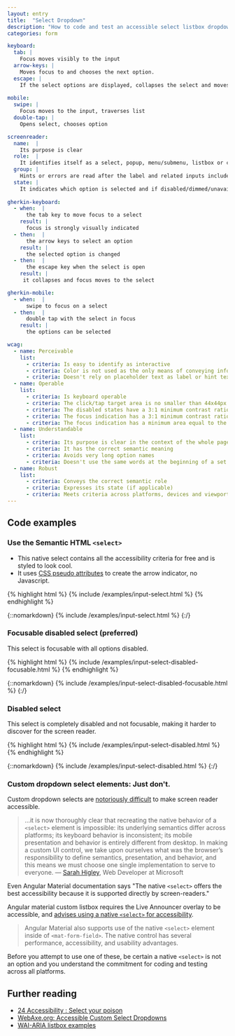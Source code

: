 ```yaml
---
layout: entry
title:  "Select Dropdown"
description: "How to code and test an accessible select listbox dropdown for the Web"
categories: form

keyboard:
  tab: |
    Focus moves visibly to the input
  arrow-keys: |
    Moves focus to and chooses the next option. 
  escape: |
    If the select options are displayed, collapses the select and moves focus to the select.
     
mobile:
  swipe: |
    Focus moves to the input, traverses list
  double-tap: |
    Opens select, chooses option

screenreader:
  name:  |
    Its purpose is clear
  role:  |
    It identifies itself as a select, popup, menu/submenu, listbox or combobox
  group: |
    Hints or errors are read after the label and related inputs include a group name (ex: Account settings)
  state: |
    It indicates which option is selected and if disabled/dimmed/unavailable
    
gherkin-keyboard: 
  - when:  |
      the tab key to move focus to a select
    result: |
      focus is strongly visually indicated
  - then:  |
      the arrow keys to select an option
    result: |
      the selected option is changed
  - then:  |
      the escape key when the select is open 
    result: |
     it collapses and focus moves to the select

gherkin-mobile:
  - when:  |
      swipe to focus on a select
  - then:  |
      double tap with the select in focus
    result: |
      the options can be selected

wcag:
  - name: Perceivable
    list:
      - criteria: Is easy to identify as interactive
      - criteria: Color is not used as the only means of conveying information (error, success, etc)
      - criteria: Doesn't rely on placeholder text as label or hint text
  - name: Operable
    list:
      - criteria: Is keyboard operable
      - criteria: The click/tap target area is no smaller than 44x44px
      - criteria: The disabled states have a 3:1 minimum contrast ratio against default
      - criteria: The focus indication has a 3:1 minimum contrast ratio against adjacent elements
      - criteria: The focus indication has a minimum area equal to the width of the element and 2px in height
  - name: Understandable
    list:
      - criteria: Its purpose is clear in the context of the whole page
      - criteria: It has the correct semantic meaning
      - criteria: Avoids very long option names
      - criteria: Doesn't use the same words at the beginning of a set of options
  - name: Robust
    list:
      - criteria: Conveys the correct semantic role 
      - criteria: Expresses its state (if applicable)
      - criteria: Meets criteria across platforms, devices and viewports
---
```


## Code examples

### Use the Semantic HTML `<select>`

- This native select contains all the accessibility criteria for free and is styled to look cool.
- It uses [CSS pseudo attributes](https://github.com/tmobile/magentaA11y/blob/main/_sass/modules/_input-select.scss) to create the arrow indicator, no Javascript.


{% highlight html %}
{% include /examples/input-select.html %}
{% endhighlight %}

{::nomarkdown}
<example>
{% include /examples/input-select.html %}
</example>
{:/}

### Focusable disabled select (preferred)

This select is focusable with all options disabled.

{% highlight html %}
{% include /examples/input-select-disabled-focusable.html %}
{% endhighlight %}

{::nomarkdown}
<example>
{% include /examples/input-select-disabled-focusable.html %}
</example>
{:/}


### Disabled select

This select is completely disabled and not focusable, making it harder to discover for the screen reader.

{% highlight html %}
{% include /examples/input-select-disabled.html %}
{% endhighlight %}

{::nomarkdown}
<example>
{% include /examples/input-select-disabled.html %}
</example>
{:/}

### Custom dropdown select elements: Just don't.

Custom dropdown selects are [notoriously difficult](https://www.24a11y.com/2019/select-your-poison/) to make screen reader accessible. 

> …it is now thoroughly clear that recreating the native behavior of a `<select>` element is impossible: its underlying semantics differ across platforms; its keyboard behavior is inconsistent; its mobile presentation and behavior is entirely different from desktop. In making a custom UI control, we take upon ourselves what was the browser’s responsibility to define semantics, presentation, and behavior, and this means we must choose one single implementation to serve to everyone.
> — [Sarah Higley](https://www.24a11y.com/2019/select-your-poison/), Web Developer at Microsoft

Even Angular Material documentation says "The native `<select>` offers the best accessibility because it is supported directly by screen-readers."

Angular material custom listbox requires the Live Announcer overlay to be accessible, and [advises using a native `<select>` for accessibility](https://material.angular.io/components/select/overview).

> Angular Material also supports use of the native `<select>` element inside of `<mat-form-field>`. The native control has several performance, accessibility, and usability advantages.

Before you attempt to use one of these, be certain a native `<select>` is not an option and you understand the commitment for coding and testing across all platforms.

## Further reading

- [24 Accessibility : Select your poison](https://www.24a11y.com/2019/select-your-poison/)
- [WebAxe.org: Accessible Custom Select Dropdowns](https://www.webaxe.org/accessible-custom-select-dropdowns/)
- [WAI-ARIA listbox examples](https://www.w3.org/TR/2021/NOTE-wai-aria-practices-1.2-20211129/examples/combobox/combobox-select-only.html)